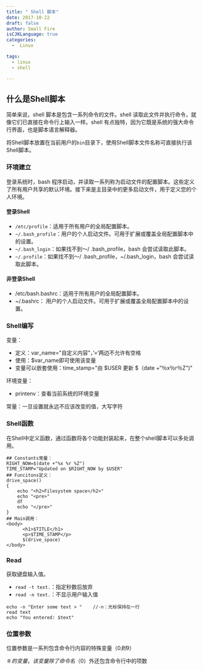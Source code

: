 ```yaml
---
title: " Shell 脚本"
date: 2017-10-22
draft: false
author: Small Fire
isCJKLanguage: true
categories: 
  -  Linux

tags: 
  - linux
  - shell

---
```


## 什么是Shell脚本 ##
简单来说，shell 脚本是包含一系列命令的文件。shell 读取此文件并执行命令，就像它们已直接在命令行上输入一样。shell 有点独特，因为它既是系统的强大命令行界面，也是脚本语言解释器。

将Shell脚本放置在当前用户的`bin`目录下，使用Shell脚本文件名称可直接执行该Shell脚本。

### 环境建立 ###
登录系统时，bash 程序启动，并读取一系列称为启动文件的配置脚本。这些定义了所有用户共享的默认环境。接下来是主目录中的更多启动文件，用于定义您的个人环境。

#### 登录Shell ####

   - `/etc/profile`：适用于所有用户的全局配置脚本。
   - `~/.bash_profile`：用户的个人启动文件。可用于扩展或覆盖全局配置脚本中的设置。
   - `~/.bash_login`：如果找不到〜/ .bash_profile，bash 会尝试读取此脚本。
   - `~/.profile`：如果找不到〜/ .bash_profile，~/.bash_login，bash 会尝试读取此脚本。

#### 非登录Shell ####

  - /etc/bash.bashrc：适用于所有用户的全局配置脚本。
  - ~/.bashrc： 用户的个人启动文件。可用于扩展或覆盖全局配置脚本中的设置。

### Shell编写 ###
变量：

  - 定义：var_name="自定义内容"，’=‘两边不允许有空格
  - 使用：$var_name即可使用该变量
  - 变量可以嵌套使用：time_stamp="由 $USER 更新 $（date +“％x％r％Z")"

环境变量：

 - printenv：查看当前系统的环境变量

常量：一旦设置就永远不应该改变的值，大写字符

### Shell函数 ###
在Shell中定义函数，通过函数将各个功能封装起来，在整个shell脚本可以多处调用。

```JS
## Constants常量：
RIGHT_NOW=$(date +"%x %r %Z")
TIME_STAMP="Updated on $RIGHT_NOW by $USER"
## Funcitons定义：
drive_space()
{
    echo "<h2>Filesystem space</h2>"
    echo "<pre>"
    df
    echo "</pre>"
}
## Main调用：
<body>
      <h1>$TITLE</h1>
      <p>$TIME_STAMP</p>
      $(drive_space)
</body>

```
### Read
获取键盘输入值。

- `read -t text.`：指定秒数后放弃
- `read -n text.`：不显示用户输入值

```JS
echo -n "Enter some text > "    //-n：光标保持在一行
read text
echo "You entered: $text"
```
### 位置参数
位置参数是一系列包含命令行内容的特殊变量（$0到$9）

$＃的变量，该变量 除了命令名（$0）外还包含命令行中的项数